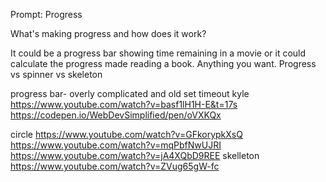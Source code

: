 Prompt: Progress

What's making progress and how does it work?

It could be a progress bar showing time remaining in a movie or it could calculate the progress made reading a book. Anything you want.
Progress vs spinner vs skeleton

progress bar- overly complicated and old set timeout
kyle https://www.youtube.com/watch?v=basf1lH1H-E&t=17s
https://codepen.io/WebDevSimplified/pen/oVXKQx

circle
https://www.youtube.com/watch?v=GFkorypkXsQ
https://www.youtube.com/watch?v=mqPbfNwUJRI
https://www.youtube.com/watch?v=jA4XQbD9REE
skelleton
https://www.youtube.com/watch?v=ZVug65gW-fc
